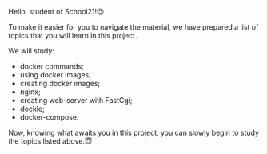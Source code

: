Hello, student of School21!😉

To make it easier for you to navigate the material, we have prepared a list of topics that you will learn in this project.

We will study:

- docker commands;
- using docker images;
- creating docker images;
- nginx;
- creating web-server with FastCgi;
- dockle;
- docker-compose.

Now, knowing what awaits you in this project, you can slowly begin to study the topics listed above.😇
